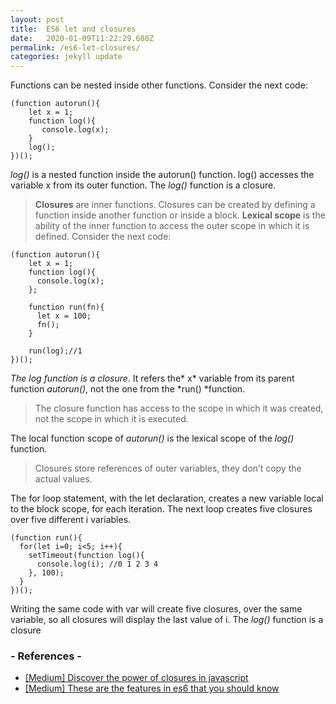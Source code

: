 ```yaml
---
layout: post
title:  ES6 let and closures
date:   2020-01-09T11:22:29.608Z
permalink: /es6-let-closures/
categories: jekyll update
---
```

Functions can be nested inside other functions. 
Consider the next code:

```
(function autorun(){
    let x = 1;
    function log(){ 
       console.log(x); 
    }
    log();
})();
```

*log()* is a nested function inside the autorun() function. log() accesses the variable x from its outer function. The *log()* function is a closure.

> **Closures** are inner functions. Closures can be created by defining a function inside another function or inside a block.
> **Lexical scope** is the ability of the inner function to access the outer scope in which it is defined.
Consider the next code:

```
(function autorun(){
    let x = 1;
    function log(){
      console.log(x);
    };
    
    function run(fn){
      let x = 100;
      fn();
    }
    
    run(log);//1
})();
```

*The log function is a closure*. It refers the* x* variable from its parent function *autorun()*, not the one from the *run() *function.
> The closure function has access to the scope in which it was created, not the scope in which it is executed.

The local function scope of *autorun()* is the lexical scope of the *log()* function.

> Closures store references of outer variables, they don’t copy the actual values. 

The for loop statement, with the let declaration, creates a new variable local to the block scope, for each iteration. The next loop creates five closures over five different i variables.

```
(function run(){
  for(let i=0; i<5; i++){
    setTimeout(function log(){
      console.log(i); //0 1 2 3 4
    }, 100);
  }
})();
```
Writing the same code with var will create five closures, over the same variable, so all closures will display the last value of i. The *log()* function is a closure

### - References -

- [[Medium] Discover the power of closures in javascript](https://medium.freecodecamp.org/discover-the-power-of-closures-in-javascript-5c472a7765d7)
- [[Medium] These are the features in es6 that you should know](https://medium.freecodecamp.org/these-are-the-features-in-es6-that-you-should-know-1411194c71cb)
